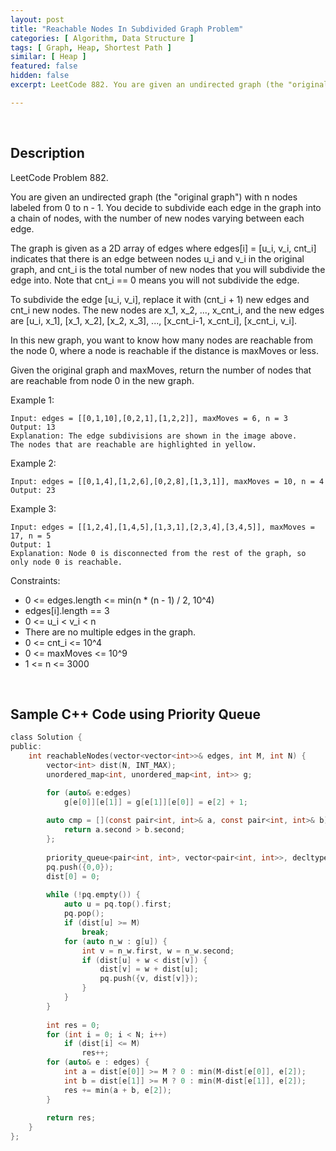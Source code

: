```yaml
---
layout: post
title: "Reachable Nodes In Subdivided Graph Problem"
categories: [ Algorithm, Data Structure ]
tags: [ Graph, Heap, Shortest Path ]
similar: [ Heap ]
featured: false
hidden: false
excerpt: LeetCode 882. You are given an undirected graph (the "original graph") with n nodes labeled from 0 to n - 1. You decide to subdivide each edge in the graph into a chain of nodes, with the number of new nodes varying between each edge.

---
```


<br />

## Description

LeetCode Problem 882.

You are given an undirected graph (the "original graph") with n nodes labeled from 0 to n - 1. You decide to subdivide each edge in the graph into a chain of nodes, with the number of new nodes varying between each edge.

The graph is given as a 2D array of edges where edges[i] = [u_i, v_i, cnt_i] indicates that there is an edge between nodes u_i and v_i in the original graph, and cnt_i is the total number of new nodes that you will subdivide the edge into. Note that cnt_i == 0 means you will not subdivide the edge.

To subdivide the edge [u_i, v_i], replace it with (cnt_i + 1) new edges and cnt_i new nodes. The new nodes are x_1, x_2, ..., x_cnt_i, and the new edges are [u_i, x_1], [x_1, x_2], [x_2, x_3], ..., [x_cnt_i-1, x_cnt_i], [x_cnt_i, v_i].

In this new graph, you want to know how many nodes are reachable from the node 0, where a node is reachable if the distance is maxMoves or less.

Given the original graph and maxMoves, return the number of nodes that are reachable from node 0 in the new graph.

Example 1: 
```
Input: edges = [[0,1,10],[0,2,1],[1,2,2]], maxMoves = 6, n = 3
Output: 13
Explanation: The edge subdivisions are shown in the image above.
The nodes that are reachable are highlighted in yellow.
```

Example 2:
```
Input: edges = [[0,1,4],[1,2,6],[0,2,8],[1,3,1]], maxMoves = 10, n = 4
Output: 23
```

Example 3:
```
Input: edges = [[1,2,4],[1,4,5],[1,3,1],[2,3,4],[3,4,5]], maxMoves = 17, n = 5
Output: 1
Explanation: Node 0 is disconnected from the rest of the graph, so only node 0 is reachable.
```

Constraints:
* 0 <= edges.length <= min(n * (n - 1) / 2, 10^4)
* edges[i].length == 3
* 0 <= u_i < v_i < n
* There are no multiple edges in the graph.
* 0 <= cnt_i <= 10^4
* 0 <= maxMoves <= 10^9
* 1 <= n <= 3000

<br />

## Sample C++ Code using Priority Queue


```c
class Solution {
public:
    int reachableNodes(vector<vector<int>>& edges, int M, int N) {
        vector<int> dist(N, INT_MAX);
        unordered_map<int, unordered_map<int, int>> g;

        for (auto& e:edges) 
            g[e[0]][e[1]] = g[e[1]][e[0]] = e[2] + 1;
        
        auto cmp = [](const pair<int, int>& a, const pair<int, int>& b) { 
            return a.second > b.second; 
        };
        
        priority_queue<pair<int, int>, vector<pair<int, int>>, decltype(cmp)> pq(cmp);
        pq.push({0,0});
        dist[0] = 0;
        
        while (!pq.empty()) {
            auto u = pq.top().first; 
            pq.pop();
            if (dist[u] >= M) 
                break;
            for (auto n_w : g[u]) {
                int v = n_w.first, w = n_w.second;
                if (dist[u] + w < dist[v]) {
                    dist[v] = w + dist[u];
                    pq.push({v, dist[v]});
                }
            }
        }
        
        int res = 0;
        for (int i = 0; i < N; i++) 
            if (dist[i] <= M) 
                res++;
        for (auto& e : edges) {
            int a = dist[e[0]] >= M ? 0 : min(M-dist[e[0]], e[2]);
            int b = dist[e[1]] >= M ? 0 : min(M-dist[e[1]], e[2]);
            res += min(a + b, e[2]);
        }
        
        return res;  
    }
};
```


